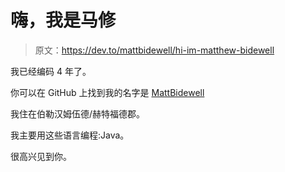 # 嗨，我是马修

> 原文：<https://dev.to/mattbidewell/hi-im-matthew-bidewell>

我已经编码 4 年了。

你可以在 GitHub 上找到我的名字是 [MattBidewell](https://github.com/MattBidewell)

我住在伯勒汉姆伍德/赫特福德郡。

我主要用这些语言编程:Java。

很高兴见到你。